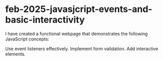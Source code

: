 # feb-2025-javasjcript-events-and-basic-interactivity

I have created a functional webpage that demonstrates the following JavaScript concepts:

Use event listeners effectively.
Implement form validation.
Add interactive elements.